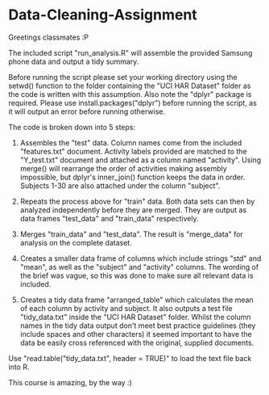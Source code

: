 Data-Cleaning-Assignment
========================

Greetings classmates :P

The included script "run_analysis.R" will assemble the provided Samsung phone data and output a tidy summary.

Before running the script please set your working directory using the setwd() function to the folder
containing the "UCI HAR Dataset" folder as the code is written with this assumption. Also note the "dplyr" package
is required. Please use install.packages("dplyr") before running the script, as it will output an error before running
otherwise.

The code is broken down into 5 steps:

1. Assembles the "test" data. Column names come from the included "features.txt" document. Activity labels provided 
are matched to the "Y_test.txt" document and attached as a column named "activity". Using merge() will rearrange the order 
of activities making assembly impossible, but dplyr's inner_join() function keeps the data in order. Subjects 1-30 are also 
attached under the column "subject".

2. Repeats the process above for "train" data. Both data sets can then by analyzed independently before they are merged. 
They are output as data frames "test_data" and "train_data" respectively.

3. Merges "train_data" and "test_data". The result is "merge_data" for analysis on the complete dataset.

4. Creates a smaller data frame of columns which include strings "std" and "mean", as well as the "subject" and "activity"
columns. The wording of the brief was vague, so this was done to make sure all relevant data is included.

5. Creates a tidy data frame "arranged_table" which calculates the mean of each column by activity and subject. It also
outputs a test file "tidy_data.txt" inside the "UCI HAR Dataset" folder. Whilst the column names in the tidy data output
don't meet best practice guidelines (they include spaces and other characters) it seemed important to have the data be
easily cross referenced with the original, supplied documents.

Use "read.table("tidy_data.txt", header = TRUE)" to load the text file back into R.

This course is amazing, by the way :)

